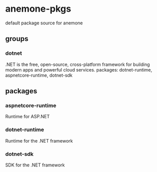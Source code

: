 # anemone-pkgs

default package source for anemone

## groups
### dotnet
.NET is the free, open-source, cross-platform framework for building modern apps and powerful cloud services.
packages: dotnet-runtime, aspnetcore-runtime, dotnet-sdk

## packages
### aspnetcore-runtime
Runtime for ASP.NET

### dotnet-runtime
Runtime for the .NET framework

### dotnet-sdk
SDK for the .NET framework

